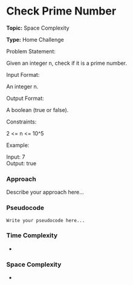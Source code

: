 # Check Prime Number
**Topic:** Space Complexity

**Type:** Home Challenge


Problem Statement: 

 Given an integer n, check if it is a prime number. 

Input Format: 

An integer n. 

Output Format: 

A boolean (true or false). 

Constraints: 

2 <= n <= 10^5 

Example: 

Input:  7   
Output: true   
  

### Approach
Describe your approach here...

### Pseudocode
```
Write your pseudocode here...
```

### Time Complexity
- 

### Space Complexity
- 
